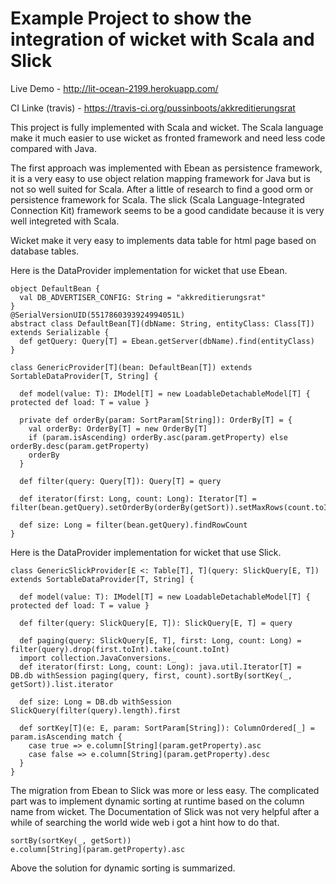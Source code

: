 Example Project to show the integration of wicket with Scala and Slick
==================

Live Demo - http://lit-ocean-2199.herokuapp.com/

CI Linke (travis) - https://travis-ci.org/pussinboots/akkreditierungsrat

This project is fully implemented with Scala and wicket. The Scala language make it 
much easier to use wicket as fronted framework and need less code compared with Java.

The first approach was implemented with Ebean as persistence framework, it is a very easy to use object
relation mapping framework for Java but is not so well suited for Scala. After a little of research to find a
good orm or persistence framework for Scala. The slick (Scala Language-Integrated Connection Kit) framework 
seems to be a good candidate because it is very well integreted with Scala. 

Wicket make it very easy to implements data table for html page based on database tables.


Here is the DataProvider implementation for wicket that use Ebean.
  
    object DefaultBean {
      val DB_ADVERTISER_CONFIG: String = "akkreditierungsrat"
    }
    @SerialVersionUID(5517860393924994051L)
    abstract class DefaultBean[T](dbName: String, entityClass: Class[T]) extends Serializable {
      def getQuery: Query[T] = Ebean.getServer(dbName).find(entityClass)
    }
  
    class GenericProvider[T](bean: DefaultBean[T]) extends SortableDataProvider[T, String] {
    
      def model(value: T): IModel[T] = new LoadableDetachableModel[T] { protected def load: T = value }
    
      private def orderBy(param: SortParam[String]): OrderBy[T] = {
        val orderBy: OrderBy[T] = new OrderBy[T]
        if (param.isAscending) orderBy.asc(param.getProperty) else orderBy.desc(param.getProperty)
        orderBy
      }
    
      def filter(query: Query[T]): Query[T] = query
    
      def iterator(first: Long, count: Long): Iterator[T] = filter(bean.getQuery).setOrderBy(orderBy(getSort)).setMaxRows(count.toInt).setFirstRow(first.toInt).findList().iterator
    
      def size: Long = filter(bean.getQuery).findRowCount
    }

Here is the DataProvider implementation for wicket that use Slick.

    class GenericSlickProvider[E <: Table[T], T](query: SlickQuery[E, T]) extends SortableDataProvider[T, String] {
    
      def model(value: T): IModel[T] = new LoadableDetachableModel[T] { protected def load: T = value }
    
      def filter(query: SlickQuery[E, T]): SlickQuery[E, T] = query
    
      def paging(query: SlickQuery[E, T], first: Long, count: Long) = filter(query).drop(first.toInt).take(count.toInt)
      import collection.JavaConversions._
      def iterator(first: Long, count: Long): java.util.Iterator[T] = DB.db withSession paging(query, first, count).sortBy(sortKey(_, getSort)).list.iterator
    
      def size: Long = DB.db withSession SlickQuery(filter(query).length).first
    
      def sortKey[T](e: E, param: SortParam[String]): ColumnOrdered[_] = param.isAscending match {
        case true => e.column[String](param.getProperty).asc
        case false => e.column[String](param.getProperty).desc
      }
    }

The migration from Ebean to Slick was more or less easy. The complicated part was to implement dynamic sorting 
at runtime based on the column name from wicket. The Documentation of Slick was not very helpful after a while 
of searching the world wide web i got a hint how to do that.

    sortBy(sortKey(_, getSort))
    e.column[String](param.getProperty).asc
    
Above the solution for dynamic sorting is summarized.
